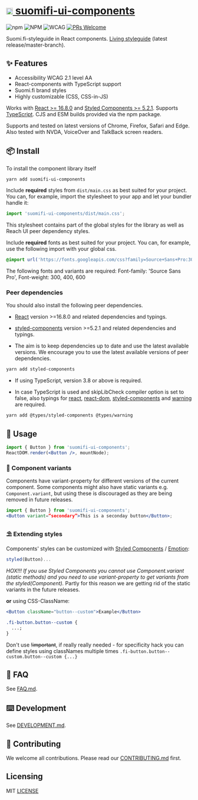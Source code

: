 # [<img src="https://avatars0.githubusercontent.com/u/11345641?s=88&v=4" alt="DVV" width="18"/> suomifi-ui-components](https://vrk-kpa.github.io/suomifi-ui-components/)

![npm](https://img.shields.io/npm/v/suomifi-ui-components) ![NPM](https://img.shields.io/npm/l/suomifi-ui-components) ![WCAG](https://img.shields.io/badge/WCAG%202.1-AA-green) [![PRs Welcome](https://img.shields.io/badge/PRs-welcome-green.svg)](http://makeapullrequest.com)

Suomi.fi-styleguide in React components. [Living styleguide](https://vrk-kpa.github.io/suomifi-ui-components/) (latest release/master-branch).

## ✨ Features

- Accessibility WCAG 2.1 level AA
- React-components with TypeScript support
- Suomi.fi brand styles
- Highly customizable (CSS, CSS-in-JS)

Works with [React >= 16.8.0](https://github.com/facebook/react) and [Styled Components >= 5.2.1](https://github.com/styled-components/styled-components). Supports [TypeScript](https://github.com/Microsoft/TypeScript). CJS and ESM builds provided via the npm package.

Supports and tested on latest versions of Chrome, Firefox, Safari and Edge. Also tested with NVDA, VoiceOver and TalkBack screen readers.

## 📦 Install

To install the component library itself

```bash
yarn add suomifi-ui-components
```

Include **required** styles from `dist/main.css` as best suited for your project. You can, for example, import the stylesheet to your app and let your bundler handle it:

```typescript
import 'suomifi-ui-components/dist/main.css';
```

This stylesheet contains part of the global styles for the library as well as Reach UI peer dependency styles.

Include **required** fonts as best suited for your project. You can, for example, use the following import with your global css.

```css
@import url('https://fonts.googleapis.com/css?family=Source+Sans+Pro:300,400,600&display=swap');
```

The following fonts and variants are required: Font-family: 'Source Sans Pro', Font-weight: 300, 400, 600

### Peer dependencies

You should also install the following peer dependencies.

- [React](https://www.npmjs.com/package/react) version >=16.8.0 and related dependencies and typings.
- [styled-components](https://www.npmjs.com/package/styled-components) version >=5.2.1 and related dependencies and typings.

- The aim is to keep dependencies up to date and use the latest available versions. We encourage you to use the latest available versions of peer dependencies.

```bash
yarn add styled-components
```

- If using TypeScript, version 3.8 or above is required.

- In case TypeScript is used and skipLibCheck compiler option is set to false, also typings for [react](https://www.npmjs.com/package/@types/react), [react-dom](https://www.npmjs.com/package/@types/react-dom), [styled-components](https://www.npmjs.com/package/@types/styled-components/) and [warning](https://www.npmjs.com/package/@types/warning) are required.

```bash
yarn add @types/styled-components @types/warning
```

## 🔨 Usage

```jsx
import { Button } from 'suomifi-ui-components';
ReactDOM.render(<Button />, mountNode);
```

### 🌊 Component variants

Components have variant-property for different versions of the current component. Some components might also have static variants e.g. `Component.variant`, but using these is discouraged as they are being removed in future releases.

```jsx
import { Button } from 'suomifi-ui-components';
<Button variant=”secondary”>This is a seconday button</Button>;
```

### ⛱ Extending styles

Components' styles can be customized with [Styled Components](https://github.com/styled-components/styled-components) / [Emotion](https://github.com/emotion-js/emotion):

```javascript
styled(Button)...
```

_HOX!!! If you use Styled Components you cannot use Component.variant (static methods) and you need to use variant-property to get variants from the styled(Component)._ Partly for this reason we are getting rid of the static variants in the future releases.

**or** using CSS-ClassName:

```jsx
<Button className="button--custom">Example</Button>
```

```css
.fi-button.button--custom {
  ...;
}
```

Don't use ~~!important~~, if really really needed - for specificity hack you can define styles using classNames multiple times `.fi-button.button--custom.button--custom {...}`

## 🔮 FAQ

See [FAQ.md](/FAQ.md).

## ⌨️ Development

See [DEVELOPMENT.md](/DEVELOPMENT.md).

## 🤝 Contributing

We welcome all contributions. Please read our [CONTRIBUTING.md](/CONTRIBUTING.md) first.

## Licensing

MIT [LICENSE](/LICENSE)
